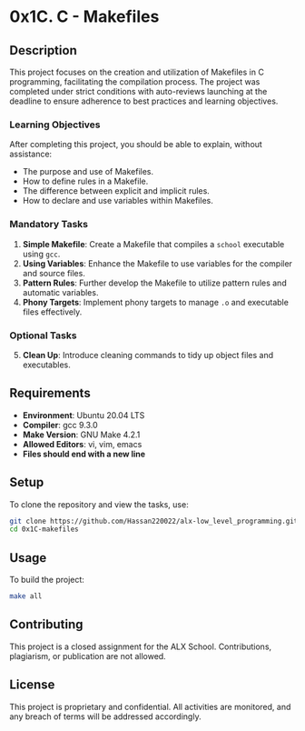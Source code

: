 # 0x1C. C - Makefiles

## Description

This project focuses on the creation and utilization of Makefiles in C programming, facilitating the compilation process. The project was completed under strict conditions with auto-reviews launching at the deadline to ensure adherence to best practices and learning objectives.

### Learning Objectives

After completing this project, you should be able to explain, without assistance:

- The purpose and use of Makefiles.
- How to define rules in a Makefile.
- The difference between explicit and implicit rules.
- How to declare and use variables within Makefiles.

### Mandatory Tasks

1. **Simple Makefile**: Create a Makefile that compiles a `school` executable using `gcc`.
2. **Using Variables**: Enhance the Makefile to use variables for the compiler and source files.
3. **Pattern Rules**: Further develop the Makefile to utilize pattern rules and automatic variables.
4. **Phony Targets**: Implement phony targets to manage `.o` and executable files effectively.

### Optional Tasks

5. **Clean Up**: Introduce cleaning commands to tidy up object files and executables.

## Requirements

- **Environment**: Ubuntu 20.04 LTS
- **Compiler**: gcc 9.3.0
- **Make Version**: GNU Make 4.2.1
- **Allowed Editors**: vi, vim, emacs
- **Files should end with a new line**

## Setup

To clone the repository and view the tasks, use:

```bash
git clone https://github.com/Hassan220022/alx-low_level_programming.git
cd 0x1C-makefiles
```

## Usage

To build the project:

```bash
make all
```

## Contributing

This project is a closed assignment for the ALX School. Contributions, plagiarism, or publication are not allowed.

## License

This project is proprietary and confidential. All activities are monitored, and any breach of terms will be addressed accordingly.
